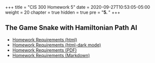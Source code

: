 +++
title = "CIS 300 Homework 5"
date = 2020-09-27T10:53:05-05:00
weight = 20
chapter = true
hidden = true
pre = "<b>5. </b>"
+++

## The Game Snake with Hamiltonian Path AI

- [Homework Requirements (html)](/homework/7fjas9348fjjjpwmcqt/hw5.html)
- [Homework Requirements (html-dark mode)](/homework/7fjas9348fjjjpwmcqt/hw5-dark.html)
- [Homework Requirements (PDF)](/homework/7fjas9348fjjjpwmcqt/hw5.pdf)
- [Homework Requirements (Markdown)](/homework/7fjas9348fjjjpwmcqt/hw5.md)
